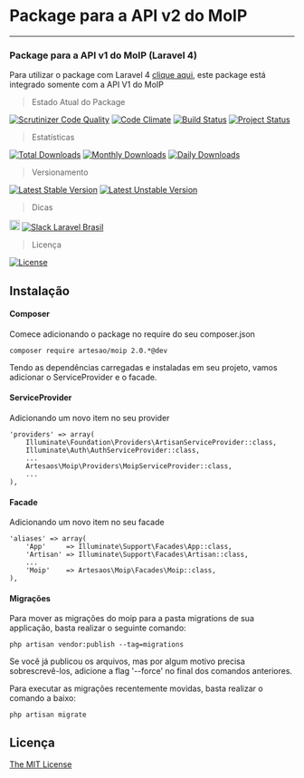 # Package para a API v2 do MoIP
----------------------
### Package para a API v1 do MoIP (Laravel 4)

Para utilizar o package com Laravel 4 [clique aqui](https://github.com/SOSTheBlack/moip), este package está integrado somente com a API V1 do MoIP

> Estado Atual do Package

[![Scrutinizer Code Quality](https://scrutinizer-ci.com/g/artesaos/moip/badges/quality-score.png?b=master)](https://scrutinizer-ci.com/g/artesaos/moip/?branch=master)
[![Code Climate](https://codeclimate.com/github/artesaos/moip/badges/gpa.svg)](https://codeclimate.com/github/artesaos/moip)
[![Build Status](https://scrutinizer-ci.com/g/artesaos/moip/badges/build.png?b=master)](https://scrutinizer-ci.com/g/artesaos/moip/build-status/master)
[![Project Status](http://stillmaintained.com/SOSTheBlack/moip.png)](https://stillmaintained.com/SOSTheBlack/moip)

> Estatísticas

[![Total Downloads](https://poser.pugx.org/artesaos/moip/downloads)](https://packagist.org/packages/artesaos/moip)
[![Monthly Downloads](https://poser.pugx.org/artesaos/moip/d/monthly)](https://packagist.org/packages/artesaos/moip)
[![Daily Downloads](https://poser.pugx.org/artesaos/moip/d/daily)](https://packagist.org/packages/artesaos/moip)

> Versionamento

[![Latest Stable Version](https://poser.pugx.org/artesaos/moip/v/stable)](https://packagist.org/packages/artesaos/moip)
[![Latest Unstable Version](https://poser.pugx.org/artesaos/moip/v/unstable)](https://packagist.org/packages/artesaos/moip)


> Dicas

<a href="http://zenhub.io" target="_blank"><img src="https://raw.githubusercontent.com/ZenHubIO/support/master/zenhub-badge.png" height="18px" alt="Powered by ZenHub"/></a>
[![Slack Laravel Brasil](http://laravelbrasil.vluzrmos.com.br/badge.svg)](http://laravelbrasil.vluzrmos.com.br)

> Licença

[![License](https://poser.pugx.org/artesaos/moip/license)](https://packagist.org/packages/artesaos/moip)


## Instalação

#### Composer

Comece adicionando o package no require do seu composer.json
```
composer require artesao/moip 2.0.*@dev
```

Tendo as dependências carregadas e instaladas em seu projeto, vamos adicionar o ServiceProvider e o facade.

#### ServiceProvider
Adicionando um novo item no seu provider
```
'providers' => array(
    Illuminate\Foundation\Providers\ArtisanServiceProvider::class,
    Illuminate\Auth\AuthServiceProvider::class,
    ...
    Artesaos\Moip\Providers\MoipServiceProvider::class,
    ...
),
```
#### Facade
Adicionando um novo item no seu facade
```
'aliases' => array(
	'App'     => Illuminate\Support\Facades\App::class,
	'Artisan' => Illuminate\Support\Facades\Artisan::class,
	...
	'Moip'    => Artesaos\Moip\Facades\Moip::class,
),
```

#### Migrações
Para mover as migrações do moip para a pasta migrations de sua applicação, basta realizar o seguinte comando:
```
php artisan vendor:publish --tag=migrations
```
Se você já publicou os arquivos, mas por algum motivo precisa sobrescrevê-los, adicione a flag '--force' no final dos comandos anteriores.


Para executar as migrações recentemente movidas, basta realizar o comando a baixo:
```
php artisan migrate
```

## Licença

[The MIT License](https://github.com/artesaos/moip/blob/master/LICENSE)